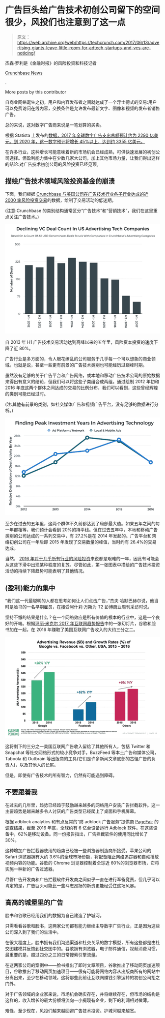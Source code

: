 # 广告巨头给广告技术初创公司留下的空间很少，风投们也注意到了这一点 

> 原文：<https://web.archive.org/web/https://techcrunch.com/2017/06/13/advertising-giants-leave-little-room-for-adtech-startups-and-vcs-are-noticing/>

杰森·罗利是《金融时报》的风险投资和科技记者

[Crunchbase News](https://web.archive.org/web/20221006045532/https://about.crunchbase.com/news/)

.

More posts by this contributor

自商业网络诞生之初，用户和内容发布者之间就达成了一个浮士德式的交易:用户可以免费访问在线内容，交换条件是允许发布最新文字、图像和视频的发布者销售广告。

总的来说，这对数字广告商来说是一笔划算的买卖。

根据 Statista 上发布的[数据，2017 年全球数字广告支出总额预计约为 2290 亿美元。到 2020 年，这一数字预计将增长 45%以上，达到约 3355 亿美元。](https://web.archive.org/web/20221006045532/https://www.statista.com/statistics/237974/online-advertising-spending-worldwide/)

在许多行业，这种增长可能意味着新的市场机会已经成熟，可供快速发展的初创公司选择。但盈利能力集中在少数几家大公司，加上其他市场力量，让我们得出这样的结论:对广告技术初创公司的风险投资已经见顶。

## 描绘广告技术领域风险投资基金的崩溃

下面，我们根据 [Crunchbase 与美国公司在广告技术行业各子行业达成的近 2000 笔风险投资交易](https://web.archive.org/web/20221006045532/https://www.crunchbase.com/app/search/funding_rounds/52932ca4b505bd5eb458ba6a476d5ac73f02431f?utm_source=twitter.com&utm_content=buffer9f7c7&utm_medium=social&utm_campaign=buffer)的数据，绘制了交易活动的低迷期。

(注意:Crunchbase 的类别结构通常区分“广告技术”和“营销技术”，我们在这里重点关注广告技术。)

![](img/4fdd75dbb4f5ca2f0a7a38af5861fcdd.png)

自 2013 年 H1 广告技术交易活动达到高峰以来的五年里，风险资本投资的速度下降了近 80%。

广告行业是多方面的，令人眼花缭乱的公司服务于几乎每一个可以想象的商业领域。也就是说，甚至一些更有前景的广告技术类别也可能经历过巅峰时期。

虽然没有足够的关于广告平台和广告网络，或本地和移动广告技术公司的原始数据来得出有意义的结论，但我们可以将这些子类组合成两组。通过绘制 2012 年初和 2016 年底这两个群体之间达成的交易的比例分布，我们可以看到，这些曾经辉煌的类别可能已经过时。

(注:其他有前景的类别，如社交媒体广告和视频广告平台，没有足够的数据进行分析。)

![](img/12c91e303ef345465b661069f5731bc4.png)

至少在过去的五年里，这两个群体不久前都达到了局部最大值。如果五年之间的每一年都相等，我们预计会看到 20%的持平线。但在过去五年中，本地和移动广告类别的公司达成的一系列交易中，有 27.2%是在 2014 年发起的。广告平台和网络初创公司在一年后即 2015 年发现了交易数量的峰值，当时约有 26.4%的交易达成。

当然， [2016 年对于几乎所有行业的风险投资](https://web.archive.org/web/20221006045532/http://about.crunchbase.com/news/inside-global-q1-2017-vc-market/)来说都是艰难的一年，因此有可能会从这些下滑中出现某种程度的复苏。尽管如此，第一张图表中描绘的广告技术投资活动的持续下降趋势可能表明了其他情况。

## (盈利)能力的集中

“我们这一代最聪明的人都在思考如何让人们点击广告，”杰夫·哈默巴赫尔说，他当时是脸书的一名早期雇员，在接受阿什莉·万斯为 T2 彭博商业周刊采访时说。

坚持不懈的结果是什么？在一个网络效应是所有价值的根本的行业中，这是一个良好的开端。根据[玛丽·米克尔 2017 年互联网趋势报告](https://web.archive.org/web/20221006045532/http://about.crunchbase.com/news/charting-growth-mary-meekers-internet-trends-report/)中的一张幻灯片，谷歌和脸书加在一起，在 2016 年赚取了美国互联网广告收入的大约三分之二。

![](img/0903e12ecdc5f1589d86dd3064708932.png)

这将剩下的三分之一美国互联网广告收入留给了其他所有人，包括 Twitter 和 Snapchat 等社交网络形式的较小竞争对手，BuzzFeed 等本土广告和媒体公司，Taboola 和 Outbrain 等出版商的工具(它们是许多新闻文章底部的古怪广告的负责人)，以及其他人的长尾。

但是，即使有广告技术的所有智力，仍然有可能遇到障碍。

## 不要跟着我

在过去的几年里，趋势已经趋于鼓励越来越多的网络用户安装广告拦截软件。这一主要趋势是越来越多令人讨厌的广告类型已经爬上了桌面和手机屏幕。

根据 adblock analytics 和有点反常的“防 adblock 广告服务”提供商 [PageFair](https://web.archive.org/web/20221006045532/https://www.crunchbase.com/organization/pagefair#/entity?utm_source=twitter.com&utm_content=buffer9f7c7&utm_medium=social&utm_campaign=buffer) 的[调查结果](https://web.archive.org/web/20221006045532/https://pagefair.com/blog/2017/adblockreport/)，截至 2016 年底，全球约有 6 亿台设备运行 Adblock 软件。在这些设备中，62%是移动设备。同一份报告指出，广告拦截软件的使用同比增长了 30%。

这种增加广告拦截器使用的趋势已经被一些浏览器制造商所接受。苹果公司的 Safari 浏览器拥有大约 3.6%的全球市场份额，将配备阻止网络追踪器和自动播放视频内容的功能。谷歌的 Chrome 浏览器控制着全球近 60%的浏览器市场，它将实施一种新的广告过滤器。

尽管广告开发商和广告拦截软件开发商之间似乎一直在进行军备竞赛，但几乎可以肯定的是，广告巨头可能比一些斗志昂扬的新贵更能经受住这场风暴。

## 高高的城堡里的广告

脸书和谷歌已经用我们的数据为自己建造了护城河。

只需看看谷歌和脸书，这两家公司都有能力继续主导数字广告行业，正是因为这些公司深入到了我们的生活中。

在很大程度上，脸书拥有我们沟通渠道和社交关系的数字模型，所有这些都是由社交图建模并反馈到社交图中的。谷歌拥有浏览器，电子邮件通信，视频消费习惯，最重要的是，超过四分之三的日常搜索引擎流量。

在这两家公司的案例中——脸书推出了即时文章项目，谷歌推出了移动网页加速项目，谷歌推出了移动网页加速项目——很有可能将网络内容从出版商所有的网站中分离出来，至少在移动领域，这将那些此前让互联网赚钱引擎运转的初创公司拒之门外。

对于广告领域的企业家来说，市场机会确实存在，并将继续存在，但市场的结构是这样的，收入增长的最大份额将流向一小撮现有企业，剩下的利润相对微薄。

难怪，至少现在，风投们越来越回避广告技术投资。护城河越来越宽。